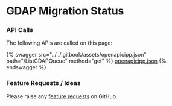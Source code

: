 # GDAP Migration Status

### API Calls

The following APIs are called on this page:

{% swagger src="../../.gitbook/assets/openapicipp.json" path="/ListGDAPQueue" method="get" %}
[openapicipp.json](../../.gitbook/assets/openapicipp.json)
{% endswagger %}

### Feature Requests / Ideas

Please raise any [feature requests](https://github.com/KelvinTegelaar/CIPP/issues/new?assignees=\&labels=\&template=feature\_request.md\&title=FEATURE+REQUEST%3A+) on GitHub.
